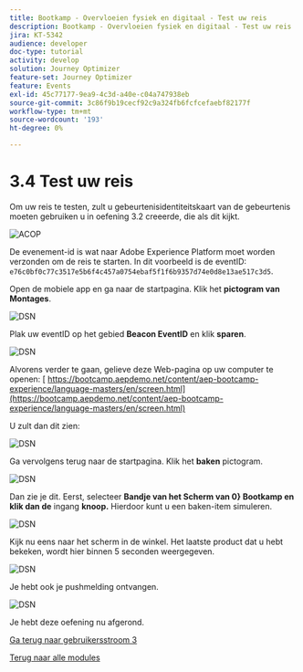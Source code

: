 ```yaml
---
title: Bootkamp - Overvloeien fysiek en digitaal - Test uw reis
description: Bootkamp - Overvloeien fysiek en digitaal - Test uw reis
jira: KT-5342
audience: developer
doc-type: tutorial
activity: develop
solution: Journey Optimizer
feature-set: Journey Optimizer
feature: Events
exl-id: 45c77177-9ea9-4c3d-a40e-c04a747938eb
source-git-commit: 3c86f9b19cecf92c9a324fb6fcfcefaebf82177f
workflow-type: tm+mt
source-wordcount: '193'
ht-degree: 0%

---
```


# 3.4 Test uw reis

Om uw reis te testen, zult u gebeurtenisidentiteitskaart van de gebeurtenis moeten gebruiken u in oefening 3.2 creeerde, die als dit kijkt.

![ ACOP ](./images/payloadeventID.png)

De evenement-id is wat naar Adobe Experience Platform moet worden verzonden om de reis te starten. In dit voorbeeld is de eventID:
`e76c0bf0c77c3517e5b6f4c457a0754ebaf5f1f6b9357d74e0d8e13ae517c3d5`.

Open de mobiele app en ga naar de startpagina. Klik het **pictogram van Montages**.

![ DSN ](./images/appsett.png)

Plak uw eventID op het gebied **Beacon EventID** en klik **sparen**.

![ DSN ](./images/beacon1.png)

Alvorens verder te gaan, gelieve deze Web-pagina op uw computer te openen: [ https://bootcamp.aepdemo.net/content/aep-bootcamp-experience/language-masters/en/screen.html](https://bootcamp.aepdemo.net/content/aep-bootcamp-experience/language-masters/en/screen.html)

U zult dan dit zien:

![ DSN ](./images/screen1.png)

Ga vervolgens terug naar de startpagina. Klik het **baken** pictogram.

![ DSN ](./images/app23.png)

Dan zie je dit. Eerst, selecteer **Bandje van het Scherm van 0&rbrace; Bootkamp en klik dan de** ingang **knoop.** Hierdoor kunt u een baken-item simuleren.

![ DSN ](./images/app21.png)

Kijk nu eens naar het scherm in de winkel. Het laatste product dat u hebt bekeken, wordt hier binnen 5 seconden weergegeven.

![ DSN ](./images/beacon3.png)

Je hebt ook je pushmelding ontvangen.

![ DSN ](./images/beacon2.png)

Je hebt deze oefening nu afgerond.

[Ga terug naar gebruikersstroom 3](./uc3.md)

[Terug naar alle modules](../../overview.md)
